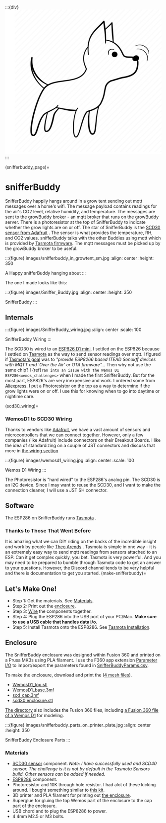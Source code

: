 
:::{div}
<img src="images/snifferbuddy_dog.jpg" class="sd-avatar-md sd-border-3">
:::

(snifferbuddy_page)=
# snifferBuddy
SnifferBuddy happily hangs around in a grow tent sending out mqtt messages over a home's wifi.  The message payload contains readings for the air's CO2 level, relative humidity, and temperature.  The messages are sent to the growBuddy broker - an mqtt broker that runs on the growBuddy server.  There is a photoresistor at the top of SnifferBuddy to indicate whether the grow lights are on or off.  The star of SnifferBuddy is the [SCD30 sensor from Adafruit](https://www.adafruit.com/product/4867) . The sensor is what provides the temperature, RH, and CO2 values.  snifferBuddy talks with the other Buddies using mqtt which is provided by [Tasmota firmware](https://tasmota.github.io/docs/About/).  The mqtt messages must be picked up by the growBuddy broker to be useful.

:::{figure} images/snifferbuddy_in_growtent_sm.jpg
:align: center
:height: 350

A Happy snifferBuddy hanging about
:::

The one I made looks like this:

:::{figure} images/Sniffer_Buddy.jpg
:align: center
:height: 350

SnifferBuddy
:::

## Internals
:::{figure} images/SnifferBuddy_wiring.jpg
:align: center
:scale: 100

SnifferBuddy Wiring
:::

The SCD30 is wired to  an [ESP826 D1 mini](https://i2.wp.com/randomnerdtutorials.com/wp-content/uploads/2019/05/ESP8266-WeMos-D1-Mini-pinout-gpio-pin.png?quality=100&strip=all&ssl=1).
I settled on the ESP826 because I settled on [Tasmota](https://tasmota.github.io/docs/)  as the way to send sensor readings over mqtt.
I figured if [Tasmota's goal](https://tasmota.github.io/docs/About/) was to *"provide ESP8266 based ITEAD Sonokff devices with MQTT and 'Over the Air' or OTA firmware"...*
Then why not use the same chip?   I {ref}`ran into an issue with the Wemos D1 ESP286<wemos_challenges>` when I made the first SnifferBuddy.  But for the most part, ESP826's are very
inexpensive and work.  I ordered some from [Aliexpress](https://www.aliexpress.us/item/2251832645039000.html).  I put a Photoresistor on the top as a way to determine
if the grow lights were on or off.  I use this for knowing when to go into daytime or nightime care.

(scd30_wiring)=
### WemosD1 to SCD30 Wiring

Thanks to vendors like [Adafruit](https://www.adafruit.com/), we have a vast amount of sensors and microcontrollers that we can connect together.  However, only a few companies (like Adafruit) include connectors on their Breakout Boards.  I like the idea of standardizing on a couple of JST connectors and discuss that more in [the wiring section](wiring)

:::{figure} images/wemosd1_wiring.jpg
:align: center
:scale: 100

Wemos D1 Wiring
:::

The Photoresistor is "hard wired" to the ESP286's analog pin.  The SCD30 is an I2C device.  Since I may want to reuse the SCD30, and I want to make the connection cleaner, I will use a JST SH connector.

## Software

The ESP286 on SnifferBuddy runs [Tasmota](https://tasmota.github.io/docs/) .

### Thanks to Those That Went Before

It is amazing what we can DIY riding on the backs of the incredible insight and work by people like [Theo Arends](https://github.com/arendst) .  Tasmota is simple in one way - it is an extremely easy way to send mqtt readings from sensors attached to an ESP.  Can it get complex quickly, you bet.  Tasmota is very powerful.  And you may need to be prepared to bumble through Tasmota code to get an answer to your questions.  However, the Discord channel tends to be very helpful and there is documentation to get you started.
(make-snifferbuddy)=
## Let's Make One!

- Step 1: Get the materials. See [Materials](materials).
- Step 2: Print out the [enclosure](enclosure).
- Step 3: [Wire](scd30_wiring) the components together.
- Step 4: Plug the ESP286 into the USB port of your PC/Mac. __Make sure to use a USB cable that handles data i/o.__
- Step 5: Install Tasmota onto the ESP8286.  See [Tasmota Installation](tasmota_installation).

## Enclosure

The SnifferBuddy enclosure was designed within Fusion 360 and printed on a Prusa MK3s using PLA filament.  I use the F360  app extension [Parameter I/O](https://apps.autodesk.com/FUSION/en/Detail/Index?id=1801418194626000805&appLang=en&os=Win64) to import/export the parameters found in [SnifferBuddyParams.csv](https://github.com/solarslurpi/growBuddy/blob/c100124acaab285eadb284a5e7015e569ed76d3c/enclosures/SnifferBuddy/SnifferBuddyParams.csv).

To make the enclosure, download and print the ([4 mesh files](https://github.com/solarslurpi/growBuddy/tree/main/enclosures/SnifferBuddy)).
- [WemosD1_top.stl](https://github.com/solarslurpi/growBuddy/blob/main/enclosures/SnifferBuddy/WemosD1_top.stl)
- [WemosD1_base.3mf](https://github.com/solarslurpi/growBuddy/blob/main/enclosures/SnifferBuddy/wemosD1_base.3mf)
- [scd_cap.3mf](https://github.com/solarslurpi/growBuddy/blob/main/enclosures/SnifferBuddy/scd_cap.3mf)
- [scd30 enclosure.stl](https://github.com/solarslurpi/growBuddy/blob/main/enclosures/SnifferBuddy/scd30%20enclosure.stl)

[The directory](https://github.com/solarslurpi/growBuddy/tree/main/enclosures/SnifferBuddy) also includes the Fusion 360 files, including [a Fusion 360 file of a Wemos D1](https://github.com/solarslurpi/growBuddy/blob/main/enclosures/SnifferBuddy/_Wemos.8a6fa8fd-bdae-4608-9551-e9ac450bc9c8.f3d) for modeling.

:::{figure} images/snifferbuddy_parts_on_printer_plate.jpg
:align: center
:height: 350

SnifferBuddy Enclosure Parts
:::



### Materials

- [SCD30 sensor](https://www.adafruit.com/product/4867) component. _Note: I have successfully used and SCD40 sensor.  The challenge is it is not by default in the Tasmota Sensors build.  Other sensors can be added if needed._
- [ESP8286](https://www.aliexpress.us/item/2251832645039000.html) component.
- Photoresistor and 10K through hole resistor.  I had alot of these kicking around. I bought something similar to [this kit](https://amzn.to/3yNZtZd).
- 3D printer and PLA filament for printing out [the enclosure](enclosure).
- Superglue for gluing the top Wemos part of the enclosure to the cap part of the enclosure.
- USB chord and to plug the ESP8286 to power.
- 4 4mm M2.5 or M3 bolts.

